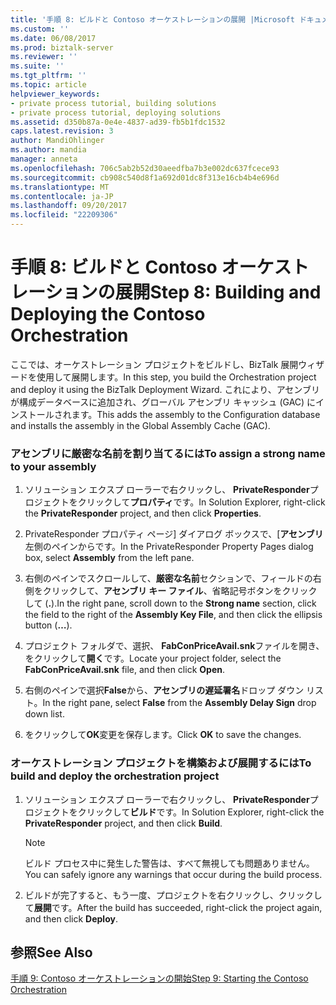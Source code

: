 ```yaml
---
title: '手順 8: ビルドと Contoso オーケストレーションの展開 |Microsoft ドキュメント'
ms.custom: ''
ms.date: 06/08/2017
ms.prod: biztalk-server
ms.reviewer: ''
ms.suite: ''
ms.tgt_pltfrm: ''
ms.topic: article
helpviewer_keywords:
- private process tutorial, building solutions
- private process tutorial, deploying solutions
ms.assetid: d350b87a-0e4e-4837-ad39-fb5b1fdc1532
caps.latest.revision: 3
author: MandiOhlinger
ms.author: mandia
manager: anneta
ms.openlocfilehash: 706c5ab2b52d30aeedfba7b3e002dc637fcece93
ms.sourcegitcommit: cb908c540d8f1a692d01dc8f313e16cb4b4e696d
ms.translationtype: MT
ms.contentlocale: ja-JP
ms.lasthandoff: 09/20/2017
ms.locfileid: "22209306"
---
```

# <a name="step-8-building-and-deploying-the-contoso-orchestration"></a><span data-ttu-id="019f3-102">手順 8: ビルドと Contoso オーケストレーションの展開</span><span class="sxs-lookup"><span data-stu-id="019f3-102">Step 8: Building and Deploying the Contoso Orchestration</span></span>
<span data-ttu-id="019f3-103">ここでは、オーケストレーション プロジェクトをビルドし、BizTalk 展開ウィザードを使用して展開します。</span><span class="sxs-lookup"><span data-stu-id="019f3-103">In this step, you build the Orchestration project and deploy it using the BizTalk Deployment Wizard.</span></span> <span data-ttu-id="019f3-104">これにより、アセンブリが構成データベースに追加され、グローバル アセンブリ キャッシュ (GAC) にインストールされます。</span><span class="sxs-lookup"><span data-stu-id="019f3-104">This adds the assembly to the Configuration database and installs the assembly in the Global Assembly Cache (GAC).</span></span>  
  
### <a name="to-assign-a-strong-name-to-your-assembly"></a><span data-ttu-id="019f3-105">アセンブリに厳密な名前を割り当てるには</span><span class="sxs-lookup"><span data-stu-id="019f3-105">To assign a strong name to your assembly</span></span>  
  
1.  <span data-ttu-id="019f3-106">ソリューション エクスプ ローラーで右クリックし、 **PrivateResponder**プロジェクトをクリックして**プロパティ**です。</span><span class="sxs-lookup"><span data-stu-id="019f3-106">In Solution Explorer, right-click the **PrivateResponder** project, and then click **Properties**.</span></span>  
  
2.  <span data-ttu-id="019f3-107">PrivateResponder プロパティ ページ] ダイアログ ボックスで、[**アセンブリ**左側のペインからです。</span><span class="sxs-lookup"><span data-stu-id="019f3-107">In the PrivateResponder Property Pages dialog box, select **Assembly** from the left pane.</span></span>  
  
3.  <span data-ttu-id="019f3-108">右側のペインでスクロールして、**厳密な名前**セクションで、フィールドの右側をクリックして、**アセンブリ キー ファイル**、省略記号ボタンをクリックして (**.**).</span><span class="sxs-lookup"><span data-stu-id="019f3-108">In the right pane, scroll down to the **Strong name** section, click the field to the right of the **Assembly Key File**, and then click the ellipsis button (**…**).</span></span>  
  
4.  <span data-ttu-id="019f3-109">プロジェクト フォルダで、選択、 **FabConPriceAvail.snk**ファイルを開き、をクリックして**開く**です。</span><span class="sxs-lookup"><span data-stu-id="019f3-109">Locate your project folder, select the **FabConPriceAvail.snk** file, and then click **Open**.</span></span>  
  
5.  <span data-ttu-id="019f3-110">右側のペインで選択**False**から、**アセンブリの遅延署名**ドロップ ダウン リスト。</span><span class="sxs-lookup"><span data-stu-id="019f3-110">In the right pane, select **False** from the **Assembly Delay Sign** drop down list.</span></span>  
  
6.  <span data-ttu-id="019f3-111">をクリックして**OK**変更を保存します。</span><span class="sxs-lookup"><span data-stu-id="019f3-111">Click **OK** to save the changes.</span></span>  
  
### <a name="to-build-and-deploy-the-orchestration-project"></a><span data-ttu-id="019f3-112">オーケストレーション プロジェクトを構築および展開するには</span><span class="sxs-lookup"><span data-stu-id="019f3-112">To build and deploy the orchestration project</span></span>  
  
1.  <span data-ttu-id="019f3-113">ソリューション エクスプ ローラーで右クリックし、 **PrivateResponder**プロジェクトをクリックして**ビルド**です。</span><span class="sxs-lookup"><span data-stu-id="019f3-113">In Solution Explorer, right-click the **PrivateResponder** project, and then click **Build**.</span></span>  
  
    > [!NOTE]
    >  <span data-ttu-id="019f3-114">ビルド プロセス中に発生した警告は、すべて無視しても問題ありません。</span><span class="sxs-lookup"><span data-stu-id="019f3-114">You can safely ignore any warnings that occur during the build process.</span></span>  
  
2.  <span data-ttu-id="019f3-115">ビルドが完了すると、もう一度、プロジェクトを右クリックし、クリックして**展開**です。</span><span class="sxs-lookup"><span data-stu-id="019f3-115">After the build has succeeded, right-click the project again, and then click **Deploy**.</span></span>  
  
## <a name="see-also"></a><span data-ttu-id="019f3-116">参照</span><span class="sxs-lookup"><span data-stu-id="019f3-116">See Also</span></span>  
 [<span data-ttu-id="019f3-117">手順 9: Contoso オーケストレーションの開始</span><span class="sxs-lookup"><span data-stu-id="019f3-117">Step 9: Starting the Contoso Orchestration</span></span>](../../adapters-and-accelerators/accelerator-rosettanet/step-9-starting-the-contoso-orchestration.md)